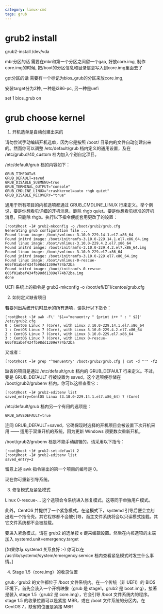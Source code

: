```yaml
---
category: linux-cmd
tags: grub
---
```

# grub2 install

grub2-install /dev/vda

mbr分区的话 需要在mbr和第一个分区之间留一个gap, 好放core.img, 制作core.img的时候, 把/boot的分区信息和目录信息写入到core.img里面去了

gpt分区的话 需要有一个标记为bios_grub的分区来放core.img,

安装target分为2种, 一种是i386-pc, 另一种是uefi

set 1 bios_grub on

# grub choose kernel
1. 开机选单是自动创建出来的

请勿尝试手动编辑开机选单，因为它是按照 /boot/ 目录内的文件自动创建出来的。然而你可以调整 /etc/default/grub 档内定义的通用设置，及在 /etc/grub.d/40_custom 档内加入个别自定项目。

/etc/default/grub 档的内容如下：
```
GRUB_TIMEOUT=5
GRUB_DEFAULT=saved
GRUB_DISABLE_SUBMENU=true
GRUB_TERMINAL_OUTPUT="console"
GRUB_CMDLINE_LINUX="crashkernel=auto rhgb quiet"
GRUB_DISABLE_RECOVERY="true"
```
通用于所有项目的内核选项都通过 GRUB_CMDLINE_LINUX 行来定义。举个例说，要是你想看见详细的开机消息，删除 rhgb quiet。要是你想看见标准的开机消息，只删除 rhgb。执行以下指令便能套用更改了的设置：
```
[root@host ~]# grub2-mkconfig -o /boot/grub2/grub.cfg
Generating grub configuration file ...
Found linux image: /boot/vmlinuz-3.10.0-229.14.1.el7.x86_64
Found initrd image: /boot/initramfs-3.10.0-229.14.1.el7.x86_64.img
Found linux image: /boot/vmlinuz-3.10.0-229.4.2.el7.x86_64
Found initrd image: /boot/initramfs-3.10.0-229.4.2.el7.x86_64.img
Found linux image: /boot/vmlinuz-3.10.0-229.el7.x86_64
Found initrd image: /boot/initramfs-3.10.0-229.el7.x86_64.img
Found linux image: /boot/vmlinuz-0-rescue-605f01abef434fb98dd1309e774b72ba
Found initrd image: /boot/initramfs-0-rescue-605f01abef434fb98dd1309e774b72ba.img
done
```
UEFI 系统上的指令是 grub2-mkconfig -o /boot/efi/EFI/centos/grub.cfg

2. 如何定义缺省项目

若要列出系统开机时显示的所有选项，请执行以下指令：
```
[root@host ~]# awk -F\' '$1=="menuentry " {print i++ " : " $2}' /etc/grub2.cfg
0 : CentOS Linux 7 (Core), with Linux 3.10.0-229.14.1.el7.x86_64
1 : CentOS Linux 7 (Core), with Linux 3.10.0-229.4.2.el7.x86_64
2 : CentOS Linux 7 (Core), with Linux 3.10.0-229.el7.x86_64
3 : CentOS Linux 7 (Core), with Linux 0-rescue-605f01abef434fb98dd1309e774b72ba
```
又或者：
```
[root@host ~]# grep "^menuentry" /boot/grub2/grub.cfg | cut -d "'" -f2
```
缺省的项目是通过 /etc/default/grub 档内的 GRUB_DEFAULT 行来定义。不过，要是 GRUB_DEFAULT 行被设置为 saved，这个选项便存储在 /boot/grub2/grubenv 档内。你可以这样查看它：
```
[root@host ~]# grub2-editenv list
saved_entry=CentOS Linux (3.10.0-229.14.1.el7.x86_64) 7 (Core)
```
/etc/default/grub 档内另一个有用的选项是：
```
GRUB_SAVEDEFAULT=true
```
连同 GRUB_DEFAULT=saved，它确保现时选择的开机项目会被设置下次开机采用 —— 适用于双重开机的系统，因为更新 Windows 须要数次重新开机。

/boot/grub2/grubenv 档是不能手动编辑的。请采用以下指令：
```
[root@host ~]# grub2-set-default 2
[root@host ~]# grub2-editenv list
saved_entry=2
```
留意上述 awk 指令输出的第一个项目的编号是 0。

现在你可重新引导系统。

3. 修复模式及紧急模式

Linux 0-rescue-... 这个选项会令系统进入修复模式。这等同于单独用户模式。

此外，CentOS 并提供了一个紧急模式。在这模式下，systemd 引导后便会立刻出现一个指令壳。其它程序都不会被引导，而主文件系统将会以只读模式挂载。其它文件系统都不会被挂载。

要进入紧急模式，请在 grub2 的选单按 e 键来编辑设置。然后在内核选项的末端加入 systemd.unit=emergency.target

[如果你与 systemd 关系良好 :-) 你可以在 /usr/lib/systemd/system/emergency.service 档内查看紧急模式时发生什么事情。]

4. Stage 1.5（core.img）的收录位置

grub／grub2 的文件都位于 /boot 文件系统内。在一个传统（非 UEFI）的 BIOS 环境下，首先会装入一个开机映像（grub 是 stage1，grub2 是 boot.img），接著是装入 stage 1.5（grub2 是 core.img），它会引导 /boot 文件系统内的程序。stage 1.5 的收录位置可以是紧接 MBR，或在 /boot 文件系统的分区内。在 CentOS 7，缺省的位置是紧接 MBR

